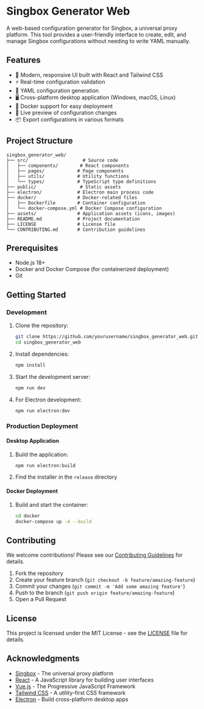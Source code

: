 # Singbox Generator Web

A web-based configuration generator for Singbox, a universal proxy platform. This tool provides a user-friendly interface to create, edit, and manage Singbox configurations without needing to write YAML manually.

## Features

- 🎨 Modern, responsive UI built with React and Tailwind CSS
- ⚡ Real-time configuration validation
- 📝 YAML configuration generation
- 🖥️ Cross-platform desktop application (Windows, macOS, Linux)
- 🐳 Docker support for easy deployment
- 🔄 Live preview of configuration changes
- 📦 Export configurations in various formats

## Project Structure

```
singbox_generator_web/
├── src/                    # Source code
│   ├── components/        # React components
│   ├── pages/            # Page components
│   ├── utils/            # Utility functions
│   └── types/            # TypeScript type definitions
├── public/                # Static assets
├── electron/             # Electron main process code
├── docker/               # Docker-related files
│   ├── Dockerfile        # Container configuration
│   └── docker-compose.yml # Docker Compose configuration
├── assets/               # Application assets (icons, images)
├── README.md             # Project documentation
├── LICENSE               # License file
└── CONTRIBUTING.md       # Contribution guidelines
```

## Prerequisites

- Node.js 18+
- Docker and Docker Compose (for containerized deployment)
- Git

## Getting Started

### Development

1. Clone the repository:
   ```bash
   git clone https://github.com/yourusername/singbox_generator_web.git
   cd singbox_generator_web
   ```

2. Install dependencies:
   ```bash
   npm install
   ```

3. Start the development server:
   ```bash
   npm run dev
   ```

4. For Electron development:
   ```bash
   npm run electron:dev
   ```

### Production Deployment

#### Desktop Application
1. Build the application:
   ```bash
   npm run electron:build
   ```
2. Find the installer in the `release` directory

#### Docker Deployment
1. Build and start the container:
   ```bash
   cd docker
   docker-compose up -d --build
   ```

## Contributing

We welcome contributions! Please see our [Contributing Guidelines](CONTRIBUTING.md) for details.

1. Fork the repository
2. Create your feature branch (`git checkout -b feature/amazing-feature`)
3. Commit your changes (`git commit -m 'Add some amazing feature'`)
4. Push to the branch (`git push origin feature/amazing-feature`)
5. Open a Pull Request

## License

This project is licensed under the MIT License - see the [LICENSE](LICENSE) file for details.

## Acknowledgments

- [Singbox](https://github.com/SagerNet/sing-box) - The universal proxy platform
- [React](https://reactjs.org/) - A JavaScript library for building user interfaces
- [Vue.js](https://vuejs.org/) - The Progressive JavaScript Framework
- [Tailwind CSS](https://tailwindcss.com/) - A utility-first CSS framework
- [Electron](https://www.electronjs.org/) - Build cross-platform desktop apps 